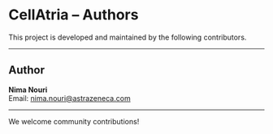# CellAtria – Authors

This project is developed and maintained by the following contributors.

---

## Author  
**Nima Nouri**  
Email: [nima.nouri@astrazeneca.com](mailto:nima.nouri@astrazeneca.com)

---

We welcome community contributions!
